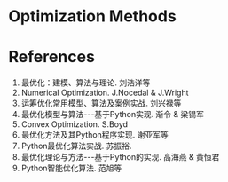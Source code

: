 # Optimization Methods




# References
1. 最优化：建模、算法与理论. 刘浩洋等
2. Numerical Optimization. J.Nocedal & J.Wright
3. 运筹优化常用模型、算法及案例实战. 刘兴禄等
4. 最优化模型与算法---基于Python实现. 渐令 & 梁锡军
5. Convex Optimization. S.Boyd
6. 最优化方法及其Python程序实现. 谢亚军等
7. Python最优化算法实战. 苏振裕.
8. 最优化理论与方法---基于Python的实现. 高海燕 & 黄恒君
9. Python智能优化算法. 范旭等
